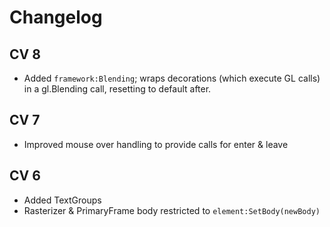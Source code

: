 # Changelog

## CV 8

- Added `framework:Blending`; wraps decorations (which execute GL calls) in a gl.Blending call, resetting to default after.

## CV 7

- Improved mouse over handling to provide calls for enter & leave

## CV 6

- Added TextGroups
- Rasterizer & PrimaryFrame body restricted to `element:SetBody(newBody)`